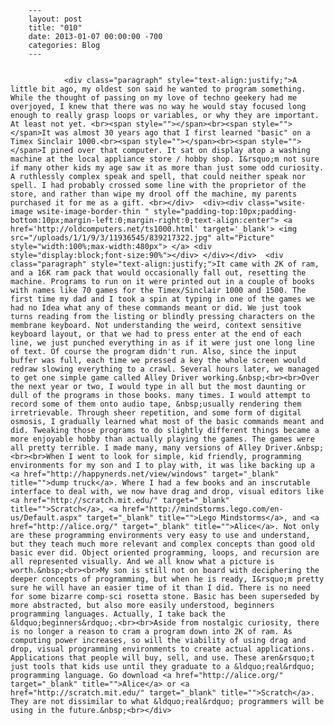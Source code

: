 
        ---
        layout: post
        title: "010"
        date: 2013-01-07 00:00:00 -700
        categories: Blog
        ---

        
				<div class="paragraph" style="text-align:justify;">A little bit ago, my oldest son said he wanted to program something. While the thought of passing on my love of techno geekery had me overjoyed, I knew that there was no way he would stay focused long enough to really grasp loops or variables, or why they are important. At least not yet. <br><span style=""></span><br><span style=""></span>It was almost 30 years ago that I first learned "basic" on a Timex Sinclair 1000.<br><span style=""></span><br><span style=""></span>I pined over that computer. It sat on display atop a washing machine at the local appliance store / hobby shop. I&rsquo;m not sure if many other kids my age saw it as more than just some odd curiosity. A ruthlessly complex speak and spell, that could neither speak nor spell. I had probably crossed some line with the proprietor of the store, and rather than wipe my drool off the machine, my parents purchased it for me as a gift. <br></div>  <div><div class="wsite-image wsite-image-border-thin " style="padding-top:10px;padding-bottom:10px;margin-left:0;margin-right:0;text-align:center"> <a href='http://oldcomputers.net/ts1000.html' target='_blank'> <img src="/uploads/1/1/9/3/11936545/839217322.jpg" alt="Picture" style="width:100%;max-width:480px"> </a> <div style="display:block;font-size:90%"></div> </div></div>  <div class="paragraph" style="text-align:justify;">It came with 2K of ram, and a 16K ram pack that would occasionally fall out, resetting the machine. Programs to run on it were printed out in a couple of books with names like 70 games for the Timex/Sinclair 1000 and 1500. The first time my dad and I took a spin at typing in one of the games we had no Idea what any of these commands meant or did. We just took turns reading from the listing or blindly pressing characters on the membrane keyboard. Not understanding the weird, context sensitive keyboard layout, or that we had to press enter at the end of each line, we just punched everything in as if it were just one long line of text. Of course the program didn't run. Also, since the input buffer was full, each time we pressed a key the whole screen would redraw slowing everything to a crawl. Several hours later, we managed to get one simple game called Alley Driver working.&nbsp;<br><br>Over the next year or two, I would type in all but the most daunting or dull of the programs in those books. many times. I would attempt to record some of them onto audio tape, &nbsp;usually rendering them irretrievable. Through sheer repetition, and some form of digital osmosis, I gradually learned what most of the basic commands meant and did. Tweaking those programs to do slightly different things became a more enjoyable hobby than actually playing the games. The games were all pretty terrible. I made many, many versions of Alley Driver.&nbsp;<br><br>When I went to look for simple, kid friendly, programming environments for my son and I to play with, it was like backing up a <a href="http://happynerds.net/view/windows" target="_blank" title="">dump truck</a>. Where I had a few books and an inscrutable interface to deal with, we now have drag and drop, visual editors like <a href="http://scratch.mit.edu/" target="_blank" title="">Scratch</a>, <a href="http://mindstorms.lego.com/en-us/Default.aspx" target="_blank" title="">Lego Mindstorms</a>, and <a href="http://alice.org/" target="_blank" title="">Alice</a>. Not only are these programming environments very easy to use and understand, but they teach much more relevant and complex concepts than good old basic ever did. Object oriented programming, loops, and recursion are all represented visually. And we all know what a picture is worth.&nbsp;<br><br>My son is still not on board with deciphering the deeper concepts of programming, but when he is ready, I&rsquo;m pretty sure he will have an easier time of it than I did. There is no need for some bizarre comp-sci rosetta stone. Basic has been superseded by more abstracted, but also more easily understood, beginners programming languages. Actually, I take back the &ldquo;beginners&rdquo;.<br><br>Aside from nostalgic curiosity, there is no longer a reason to cram a program down into 2K of ram. As computing power increases, so will the viability of using drag and drop, visual programming environments to create actual applications. Applications that people will buy, sell, and use. These aren&rsquo;t just tools that kids use until they graduate to a &ldquo;real&rdquo; programming language. Go download <a href="http://alice.org/" target="_blank" title="">Alice</a> or <a href="http://scratch.mit.edu/" target="_blank" title="">Scratch</a>. They are not dissimilar to what &ldquo;real&rdquo; programmers will be using in the future.&nbsp;<br></div>

		
        